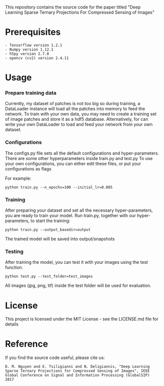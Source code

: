 This repository contains the source code for the paper titled "Deep Learning Sparse Ternary Projections For Compressed Sensing of Images"

# Prerequisites
```
- Tensorflow version 1.2.1
- Numpy version 1.12.1 
- h5py version 2.7.0
- opencv (cv2) version 2.4.11
```

# Usage
### Prepare training data
Currently, my dataset of patches is not too big so during training, a DataLoader instance will load all the patches into memory to feed the network. 
To train with your own data, you may need to create a training set of image patches and store it as a hdf5 database.
Alternatively, for can write your own DataLoader to load and feed your network from your own dataset.

### Configurations
The configs.py file sets all the default configurations and hyper-parameters.
There are some other hyperparameters inside train.py and test.py
To use your own configurations, you can either edit these files, or put your configurations as flags

For example:
```
python train.py --n_epochs=100 --initial_lr=0.005
```

### Training
After preparing your dataset and set all the necessary hyper-parameters, you are ready to train your model.
Run train.py, together with our hyper-parameters, to start the training:
```
python train.py --output_basedir=output
```
The trained model will be saved into output/snapshots 

### Testing
After training the model, you can test it with your images using the test function.

```
python test.py --test_folder=test_images
```

All images (jpg, png, tif) inside the test folder will be used for evaluation.

# License
This project is licensed under the MIT License - see the LICENSE.md file for details

# Reference
If you find the source code useful, please cite us:
```
D. M. Nguyen and E. Tsiligianni and N. Deligiannis, "Deep Learning Sparse Ternary Projections for Compressed Sensing of Images", IEEE Global Conference on Signal and Information Processing (GlobalSIP) 2017
```